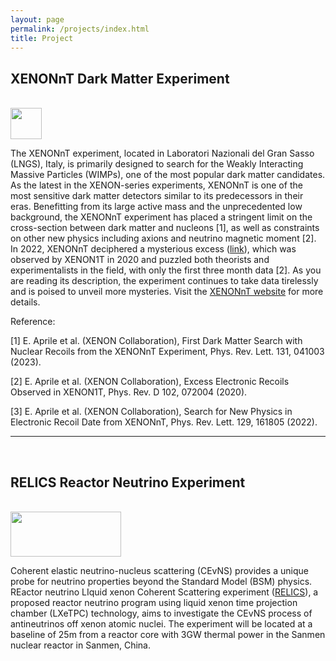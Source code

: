 ```yaml
---
layout: page
permalink: /projects/index.html
title: Project
---
```


## XENONnT Dark Matter Experiment

<br>

<img src="https://terteruu.github.io/images/logo/xenon-logo-2000px.png"  class="floatpic" width="50" height="50">

The XENONnT experiment, located in Laboratori Nazionali del Gran Sasso (LNGS), Italy, is primarily designed to search for the Weakly Interacting Massive Particles (WIMPs), one of the most popular dark matter candidates. As the latest in the XENON-series experiments, XENONnT is one of the most sensitive dark matter detectors similar to its predecessors in their eras. Benefitting from its large active mass and the unprecedented low background, the XENONnT experiment has placed a stringent limit on the cross-section between dark matter and nucleons [1], as well as constraints on other new physics including axions and neutrino magnetic moment [2]. In 2022, XENONnT deciphered a mysterious excess ([link](https://medium.com/starts-with-a-bang/xenons-experimental-triumph-no-dark-matter-but-the-best-null-result-in-history-464b1a30a2f)), which was observed by XENON1T in 2020 and puzzled both theorists and experimentalists in the field, with only the first three month data [2]. As you are reading its description, the experiment continues to take data tirelessly and is poised to unveil more mysteries. Visit the [XENONnT website](https://xenonexperiment.org/) for more details.

Reference:

[1] E. Aprile et al. (XENON Collaboration), First Dark Matter Search with Nuclear Recoils from the XENONnT Experiment, Phys. Rev. Lett. 131, 041003 (2023).

[2] E. Aprile et al. (XENON Collaboration), Excess Electronic Recoils Observed in XENON1T, Phys. Rev. D 102, 072004 (2020).

[3] E. Aprile et al. (XENON Collaboration), Search for New Physics in Electronic Recoil Date from XENONnT, Phys. Rev. Lett. 129, 161805 (2022).

---

<br>

## RELICS Reactor Neutrino Experiment

<br>

<img src="https://terteruu.github.io/images/logo/relics_logo.jpg"  class="floatpic" width="177" height="72">

Coherent elastic neutrino-nucleus scattering (CEvNS) provides a unique probe for neutrino properties beyond the Standard Model (BSM) physics. REactor neutrino LIquid xenon Coherent Scattering experiment ([RELICS](https://arxiv.org/abs/2405.05554)), a proposed reactor neutrino program using liquid xenon time projection chamber (LXeTPC) technology, aims to investigate the CEvNS process of antineutrinos off xenon atomic nuclei. The experiment will be located at a baseline of 25m from a reactor core with 3GW thermal power in the Sanmen nuclear reactor in Sanmen, China.

